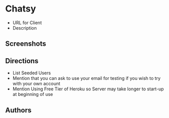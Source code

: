 # Chatsy
- URL for Client
- Description

## Screenshots

## Directions
- List Seeded Users
- Mention that you can ask to use your email for testing if you wish to try with your own account
- Mention Using Free Tier of Heroku so Server may take longer to start-up at beginning of use

## Authors

